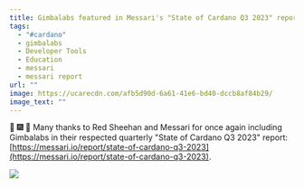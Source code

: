 ```yaml
---
title: Gimbalabs featured in Messari's "State of Cardano Q3 2023" report
tags:
  - "#cardano"
  - gimbalabs
  - Developer Tools
  - Education
  - messari
  - messari report
url: ""
image: https://ucarecdn.com/afb5d90d-6a61-41e6-bd40-dccb8af84b29/
image_text: ""
---
```


🙏 🎆 🎇 Many thanks to Red Sheehan and Messari for once again including Gimbalabs in their respected quarterly "State of Cardano Q3 2023" report: [https://messari.io/report/state-of-cardano-q3-2023](https://messari.io/report/state-of-cardano-q3-2023).

![](https://ucarecdn.com/eedda99e-1ec1-48e9-9ffe-1c6cf374a31c/-/preview/-/format/auto/-/quality/smart/)
